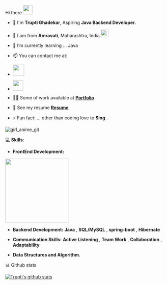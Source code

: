 Hi there  <img src="https://github.com/TheDudeThatCode/TheDudeThatCode/blob/master/Assets/Hi.gif" width="29px">
- 🌱 I'm **Trupti Ghadekar**,
Aspiring **Java Backend Developer.**

- 🌱 I am from **Amravati**, Maharashtra, India <img src="https://github.com/TheDudeThatCode/TheDudeThatCode/blob/master/Assets/Earth.gif" width="24px">

- 🌱 I’m currently learning ... Java

- 📫 You can contact me at: 
- [<img src="https://cdn4.iconfinder.com/data/icons/social-media-logos-6/512/112-gmail_email_mail-512.png" alt="" width="35">](mailto:trupti16ghadekar@gmail.com)
- [<img src="https://github.com/TheDudeThatCode/TheDudeThatCode/blob/master/Assets/Linkedin.svg" alt="" width="32">](https://www.linkedin.com/in/trupti-ghadekar-9188ba138/)

- 👩‍💻 Some of work available at **<a href="https://truptirg.github.io/Trupti-Ghadekar.github.io/">Portfolio</a>**
- 💼 See my resume **<a href="https://drive.google.com/file/d/1nNdOErx-1roOHqaRY6oxM4J0LCqmOzUp/view?usp=sharing">Resume</a>**
- ⚡ Fun fact: ... other than coding love to **Sing** .


![girl_anime_git](https://user-images.githubusercontent.com/101567088/191054310-00cf9b50-3747-4ea3-8318-e2dd644e253d.jpg)


💻 **Skills**: 

- **FrontEnd Development:** 
 <img src="https://aws1.discourse-cdn.com/sitepoint/original/3X/b/5/b59a78e2ed76c705f3c0dcb300f3f222aefdcd99.png" alt="" width="200">

- **Backend Development:**
**Java** , **SQL/MySQL** , **spring-boot** , **Hibernate**

- **Communication Skills:**
**Active Listening** , **Team Work** , **Collaboration** , **Adaptability**

- **Data Structures and Algorithm.**


 📊 Github stats
 
 [![Trupti's github stats](https://github-readme-stats.vercel.app/api?username=TruptiRG)](https://github.com/TruptiRG/github-readme-stats)



